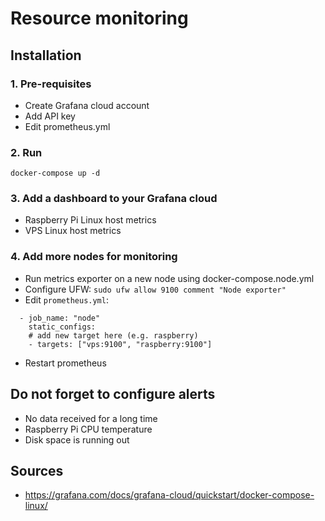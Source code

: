 # Resource monitoring

## Installation
### 1. Pre-requisites
- Create Grafana cloud account
- Add API key
- Edit prometheus.yml 

### 2. Run
```shell
docker-compose up -d
```

### 3. Add a dashboard to your Grafana cloud
- Raspberry Pi Linux host metrics
- VPS Linux host metrics

### 4. Add more nodes for monitoring
- Run metrics exporter on a new node using docker-compose.node.yml
- Configure UFW: `sudo ufw allow 9100 comment "Node exporter"`
- Edit `prometheus.yml`:
```shell
  - job_name: "node"
    static_configs:
    # add new target here (e.g. raspberry)
    - targets: ["vps:9100", "raspberry:9100"]
```
- Restart prometheus

## Do not forget to configure alerts
- No data received for a long time
- Raspberry Pi CPU temperature
- Disk space is running out

## Sources
- https://grafana.com/docs/grafana-cloud/quickstart/docker-compose-linux/
